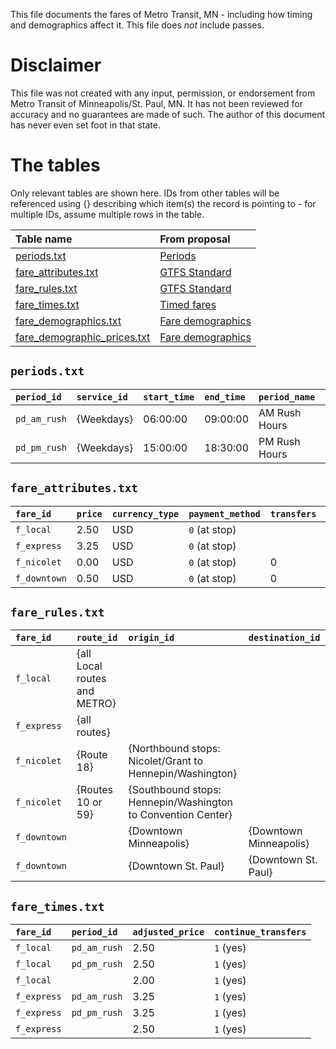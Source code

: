This file documents the fares of Metro Transit, MN - including how timing and demographics affect it. This file does *not* include passes.

# Disclaimer
This file was not created with any input, permission, or endorsement from Metro Transit of Minneapolis/St. Paul, MN. It has not been reviewed for accuracy and no guarantees are made of such. The author of this document has never even set foot in that state.

# The tables
Only relevant tables are shown here. IDs from other tables will be referenced using {} describing which item(s) the record is pointing to - for multiple IDs, assume multiple rows in the table.

Table name|From proposal
:-|:-
[periods.txt](#periodstxt)|[Periods](../docs/common/periods.md#periodstxt)
[fare_attributes.txt](#fare_attributestxt)|[GTFS Standard](https://developers.google.com/transit/gtfs/reference/#fare_attributestxt)
[fare_rules.txt](#fare_rulestxt)|[GTFS Standard](https://developers.google.com/transit/gtfs/reference/#fare_rulestxt)
[fare_times.txt](#fare_timestxt)|[Timed fares](../docs/fares/timed.md#fare_timestxt)
[fare_demographics.txt](#fare_demographicstxt)|[Fare demographics](../docs/fares/demographics.md#fare_demographicstxt)
[fare_demographic_prices.txt](#fare_demographic_pricestxt)|[Fare demographics](../docs/fares/demographics.md#fare_demographic_pricestxt)

## `periods.txt`
`period_id`|`service_id`|`start_time`|`end_time`|`period_name`
:-|:-|:-|:-|:-
`pd_am_rush`|{Weekdays}|06:00:00|09:00:00|AM Rush Hours
`pd_pm_rush`|{Weekdays}|15:00:00|18:30:00|PM Rush Hours


## `fare_attributes.txt`
`fare_id`|`price`|`currency_type`|`payment_method`|`transfers`|`transfer_duration`
:-|:-|:-|:-|:-|:-
`f_local`|2.50|USD|`0` (at stop)||9000
`f_express`|3.25|USD|`0` (at stop)||9000
`f_nicolet`|0.00|USD|`0` (at stop)|0|
`f_downtown`|0.50|USD|`0` (at stop)|0|

## `fare_rules.txt`
`fare_id`|`route_id`|`origin_id`|`destination_id`
:-|:-|:-|:-
`f_local`|{all Local routes and METRO}||
`f_express`|{all routes}||
`f_nicolet`|{Route 18}|{Northbound stops: Nicolet/Grant to Hennepin/Washington}
`f_nicolet`|{Routes 10 or 59}|{Southbound stops: Hennepin/Washington to Convention Center}
`f_downtown`||{Downtown Minneapolis}|{Downtown Minneapolis}
`f_downtown`||{Downtown St. Paul}|{Downtown St. Paul}

## `fare_times.txt`
`fare_id`|`period_id`|`adjusted_price`|`continue_transfers`
:-|:-|:-|:-
`f_local`|`pd_am_rush`|2.50|`1` (yes)
`f_local`|`pd_pm_rush`|2.50|`1` (yes)
`f_local`||2.00|`1` (yes)
`f_express`|`pd_am_rush`|3.25|`1` (yes)
`f_express`|`pd_pm_rush`|3.25|`1` (yes)
`f_express`||2.50|`1` (yes)
